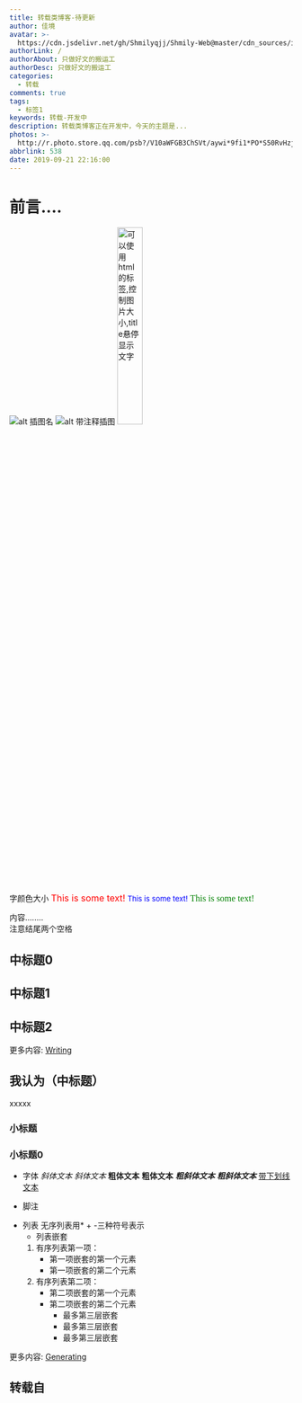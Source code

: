 ```yaml
---
title: 转载类博客-待更新
author: 佳境
avatar: >-
  https://cdn.jsdelivr.net/gh/Shmilyqjj/Shmily-Web@master/cdn_sources/img/custom/avatar.jpg
authorLink: /
authorAbout: 只做好文的搬运工
authorDesc: 只做好文的搬运工
categories:
  - 转载
comments: true
tags:
  - 标签1
keywords: 转载-开发中
description: 转载类博客正在开发中，今天的主题是...
photos: >-
  http://r.photo.store.qq.com/psb?/V10aWFGB3ChSVt/aywi*9fi1*PO*S50RvHzjY09XSQg2MjlXdAtX1fBlnc!/r/dLgAAAAAAAAA
abbrlink: 538
date: 2019-09-21 22:16:00
---
```

# 前言....  
![alt 插图名](http://m.qpic.cn/psb?/V10aWFGB3ChSVt/4Onwe7wF*pBhD4*iWs0KetAXGTu6fMrAUJrxWkkB4fk!/b/dL8AAAAAAAAA&bo=hANYAgAAAAADB*8!&rf=viewer_4)
![alt 带注释插图](http://m.qpic.cn/psb?/V10aWFGB3ChSVt/4Onwe7wF*pBhD4*iWs0KetAXGTu6fMrAUJrxWkkB4fk!/b/dL8AAAAAAAAA&bo=hANYAgAAAAADB*8!&rf=viewer_4 "图片注释呀!鼠标放那会弹出注释!")
<img src="http://m.qpic.cn/psb?/V10aWFGB3ChSVt/4Onwe7wF*pBhD4*iWs0KetAXGTu6fMrAUJrxWkkB4fk!/b/dL8AAAAAAAAA&bo=hANYAgAAAAADB*8!&rf=viewer_4" width=30% title="可以使用html的标签,控制图片大小,title悬停显示文字">  

字颜色大小
<font size="3" color="red">This is some text!</font>
<font size="2" color="blue">This is some text!</font>
<font face="verdana" color="green"  size="3">This is some text!</font>

内容........  
注意结尾两个空格  
## 中标题0  

## 中标题1  

## 中标题2  


更多内容: [Writing](https://hexo.io/docs/writing.html)

## 我认为（中标题）  
xxxxx

### 小标题  

### 小标题0  
 
* 字体
*斜体文本*
_斜体文本_
**粗体文本**
__粗体文本__
***粗斜体文本***
___粗斜体文本___
<u>带下划线文本</u>

* 脚注
[^要注明的文本]: xxxxxxxxx

* 列表
无序列表用* + -三种符号表示
    * 列表嵌套
    1. 有序列表第一项：
        - 第一项嵌套的第一个元素
        - 第一项嵌套的第二个元素
    2. 有序列表第二项：
        - 第二项嵌套的第一个元素
        - 第二项嵌套的第二个元素
            * 最多第三层嵌套
            + 最多第三层嵌套
            - 最多第三层嵌套


更多内容: [Generating](https://hexo.io/docs/generating.html)

## 转载自


